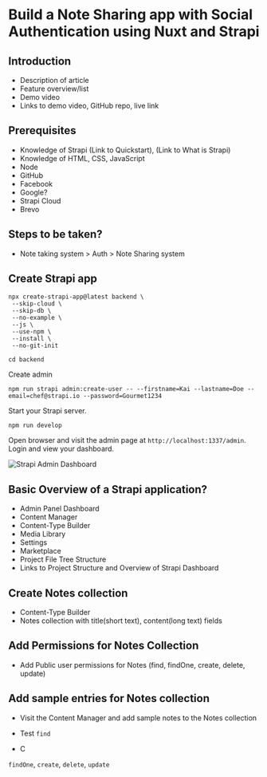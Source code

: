 # Build a Note Sharing app with Social Authentication using Nuxt and Strapi

## Introduction

- Description of article
- Feature overview/list
- Demo video
- Links to demo video, GitHub repo, live link

## Prerequisites

- Knowledge of Strapi (Link to Quickstart), (Link to What is Strapi)
- Knowledge of HTML, CSS, JavaScript
- Node
- GitHub
- Facebook
- Google?
- Strapi Cloud
- Brevo

## Steps to be taken?

- Note taking system > Auth > Note Sharing system

## Create Strapi app

```shell
npx create-strapi-app@latest backend \
 --skip-cloud \
 --skip-db \
 --no-example \
 --js \
 --use-npm \
 --install \
 --no-git-init
```

```shell
cd backend
```

Create admin
```shell
npm run strapi admin:create-user -- --firstname=Kai --lastname=Doe --email=chef@strapi.io --password=Gourmet1234
```

Start your Strapi server.
```shell
npm run develop
```

Open browser and visit the admin page at `http://localhost:1337/admin`. Login and view your dashboard.

![Strapi Admin Dashboard]()

## Basic Overview of a Strapi application?

- Admin Panel Dashboard
- Content Manager
- Content-Type Builder
- Media Library
- Settings
- Marketplace
- Project File Tree Structure
- Links to Project Structure and Overview of Strapi Dashboard

## Create Notes collection

- Content-Type Builder
- Notes collection with title(short text), content(long text) fields

## Add Permissions for Notes Collection
- Add Public user permissions for Notes (find, findOne, create, delete, update)

## Add sample entries for Notes collection

- Visit the Content Manager and add sample notes to the Notes collection

- Test `find`
- C


`findOne`, `create`, `delete`, `update`
